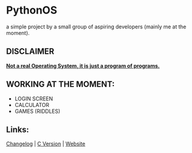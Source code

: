 # PythonOS
a simple project by a small group of aspiring developers (mainly me at the moment).

## DISCLAIMER 
<b><u>Not a real Operating System, it is just a program of programs.</u></b>

## WORKING AT THE MOMENT:
- LOGIN SCREEN
- CALCULATOR
- GAMES (RIDDLES)

## Links:
[Changelog](https://github.com/Modularizable/PythonOS/blob/main/changelog.md) |
[C Version](https://github.com/Modularizable/PythonOS/tree/program-c) |
[Website](https://github.com/Modularizable/PythonOS)
